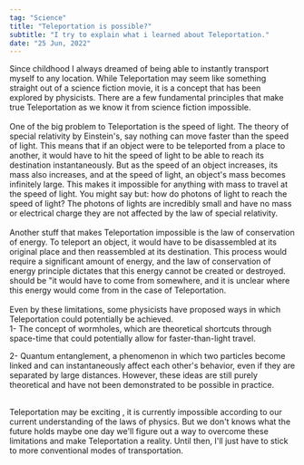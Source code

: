 ```yaml
---
tag: "Science"
title: "Teleportation is possible?"
subtitle: "I try to explain what i learned about Teleportation."
date: "25 Jun, 2022"
---
```


Since childhood I always dreamed of being able to instantly transport myself to any location.  While Teleportation may seem like something straight out of a science fiction movie, it is a concept that has been explored by physicists. There are a few fundamental principles that make true Teleportation as we know it from science fiction impossible.
<br><br>
One of the big problem to Teleportation is the speed of light. The theory of special relativity by Einstein's, say nothing can move faster than the speed of light. This means that if an object were to be teleported from a place to another, it would have to hit the speed of light to be able to reach its destination instantaneously. But as the speed of an object increases, its mass also increases, and at the speed of light, an object's mass becomes infinitely large. This makes it impossible for anything with mass to travel at the speed of light. You might say but: how do photons of light to reach the speed of light?
The photons of lights are incredibly small and have no mass or electrical charge they are not affected by the law of special relativity.
<br><br>
Another stuff that makes Teleportation impossible is the law of conservation of energy. To teleport an object, it would have to be disassembled at its original place and then reassembled at its destination. This process would require a significant amount of energy, and the law of conservation of energy principle dictates that this energy cannot be created or destroyed. should be "it would have to come from somewhere, and it is unclear where this energy would come from in the case of Teleportation.
<br><br>
Even by these limitations, some physicists have proposed ways in which Teleportation could potentially be achieved.
<br>
  1- The concept of wormholes, which are theoretical shortcuts through space-time that could potentially allow for faster-than-light travel.
  
  2- Quantum entanglement, a phenomenon in which two particles become linked and can instantaneously affect each other's behavior, even if they are separated by   large distances. However, these ideas are still purely theoretical and have not been demonstrated to be possible in practice.
<br><br>

Teleportation may be exciting , it is currently impossible according to our current understanding of the laws of physics. But we don't knows what the future holds maybe one day we'll figure out a way to overcome these limitations and make Teleportation a reality. Until then, I'll just have to stick to more conventional modes of transportation.
